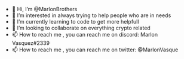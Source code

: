 - 👋 Hi, I’m @MarlonBrothers
- 👀 I’m interested in always trying to help people who are in needs
- 🌱 I’m currently learning to code to get more helpfull
- 💞️ I’m looking to collaborate on everything crypto related
- 📫 How to reach me , you can reach me on discord: Marlon Vasquez#2339
- 📫 How to reach me , you can reach me on twitter: @MarlonVasque

<!---
MarlonBrothers/MarlonBrothers is a ✨ special ✨ repository because its `README.md` (this file) appears on your GitHub profile.
You can click the Preview link to take a look at your changes.
--->
